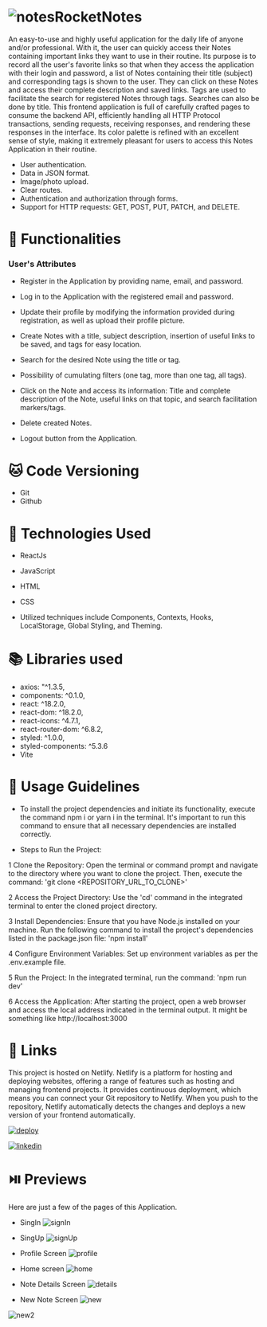 # ![notes](https://cdn-icons-png.flaticon.com/128/1355/1355663.png)RocketNotes
An easy-to-use and highly useful application for the daily life of anyone and/or professional. With it, the user can quickly access their Notes containing important links they want to use in their routine.
Its purpose is to record all the user's favorite links so that when they access the application with their login and password, a list of Notes containing their title (subject) and corresponding tags is shown to the user. They can click on these Notes and access their complete description and saved links.
Tags are used to facilitate the search for registered Notes through tags. Searches can also be done by title.
This frontend application is full of carefully crafted pages to consume the backend API, efficiently handling all HTTP Protocol transactions, sending requests, receiving responses, and rendering these responses in the interface.
Its color palette is refined with an excellent sense of style, making it extremely pleasant for users to access this Notes Application in their routine.

- User authentication.
- Data in JSON format.
- Image/photo upload.
- Clear routes.
- Authentication and authorization through forms.
- Support for HTTP requests: GET, POST, PUT, PATCH, and DELETE.

# 🎯 Functionalities
### User's Attributes
- Register in the Application by providing name, email, and password.

- Log in to the Application with the registered email and password.

- Update their profile by modifying the information provided during registration, as well as upload their profile picture.

- Create Notes with a title, subject description, insertion of useful links to be saved, and tags for easy location.

- Search for the desired Note using the title or tag.

- Possibility of cumulating filters (one tag, more than one tag, all tags).

- Click on the Note and access its information: Title and complete description of the Note, useful links on that topic, and search facilitation markers/tags.

- Delete created Notes.

- Logout button from the Application.

 # 🐱 Code Versioning
- Git
- Github

# 🚀 Technologies Used 
- ReactJs
- JavaScript
- HTML
- CSS

- Utilized techniques include Components, Contexts, Hooks, LocalStorage, Global Styling, and Theming.

# 📚 Libraries used 
- axios: "^1.3.5,
- components: ^0.1.0,
- react: ^18.2.0,
- react-dom: ^18.2.0,
- react-icons: ^4.7.1,
- react-router-dom: ^6.8.2,
- styled: ^1.0.0,
- styled-components: ^5.3.6
- Vite

# 🧭 Usage Guidelines 
- To install the project dependencies and initiate its functionality, execute the command npm i or yarn i in the terminal. It's important to run this command to ensure that all necessary dependencies are installed correctly.

- Steps to Run the Project:

1 Clone the Repository:
Open the terminal or command prompt and navigate to the directory where you want to clone the project. Then, execute the command: 'git clone <REPOSITORY_URL_TO_CLONE>'

2 Access the Project Directory:
Use the 'cd' command in the integrated terminal to enter the cloned project directory.

3 Install Dependencies:
Ensure that you have Node.js installed on your machine. Run the following command to install the project's dependencies listed in the package.json file: 'npm install'

4 Configure Environment Variables:
Set up environment variables as per the .env.example file.

5 Run the Project:
In the integrated terminal, run the command: 'npm run dev'

6 Access the Application:
After starting the project, open a web browser and access the local address indicated in the terminal output. It might be something like http://localhost:3000

# 🔗 Links
This project is hosted on Netlify.
Netlify is a platform for hosting and deploying websites, offering a range of features such as hosting and managing frontend projects. It provides continuous deployment, which means you can connect your Git repository to Netlify. When you push to the repository, Netlify automatically detects the changes and deploys a new version of your frontend automatically.

[![deploy](https://img.shields.io/badge/deploy-00BFFF?style=for-the-badge&logo=cloud&logoColor=white)](https://notesbyme.netlify.app)


[![linkedin](https://img.shields.io/badge/linkedin-0A66C2?style=for-the-badge&logo=linkedin&logoColor=white)](https://www.linkedin.com/in/larissa-adler-ewertoncoelho1000)

# ⏯️ Previews
Here are just a few of the pages of this Application.

- SingIn
![signIn](https://github.com/LaraAEC/rocketNotes_page/assets/91379960/884d451d-0bdf-404b-80ca-16b17cb57d58)

- SingUp
![signUp](https://github.com/LaraAEC/rocketNotes_page/assets/91379960/f7f2e989-5b2b-48be-804b-dc2a40d64dc7)

- Profile Screen
![profile](https://github.com/LaraAEC/rocketNotes_page/assets/91379960/73d3ac5d-0d92-4678-b849-9325c3134369)

- Home screen
![home](https://github.com/LaraAEC/rocketNotes_page/assets/91379960/93f40e8a-5f1d-4761-b55d-ad549d0ecaa4)

- Note Details Screen
![details](https://github.com/LaraAEC/rocketNotes_page/assets/91379960/0a185af6-a5ba-4464-bdc3-44fd9e10eb2d)

- New Note Screen
![new](https://github.com/LaraAEC/rocketNotes_page/assets/91379960/51cab2aa-bfc8-44da-81d0-c22d89b32f63)

![new2](https://github.com/LaraAEC/rocketNotes_page/assets/91379960/35006c95-cea9-49bb-9412-8ce5d78a0c8f)





